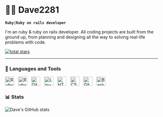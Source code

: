 # 🏄‍♂️ Dave2281

**`Ruby|Ruby on rails developer`**

I'm an ruby & ruby on rails developer. All coding projects are built from the ground up, from planning and designing all the way to solving real-life problems with code.

   <p align="left"> 
      <a href="https://github.com/dave2281?tab=repositories&sort=stargazers">
         <img alt="total stars" title="Total stars on GitHub" src="https://custom-icon-badges.demolab.com/github/stars/dave2281?color=55960c&style=for-the-badge&labelColor=488207&logo=star"/></a>
   </p>

---

### 🧰 Languages and Tools

<img align="left" alt="Ruby" width="30px" style="padding-right:10px;" src="https://cdn.jsdelivr.net/gh/devicons/devicon/icons/ruby/ruby-original.svg"/>
<img align="left" alt="Ruby" width="30px" style="padding-right:10px;" src="https://cdn.jsdelivr.net/gh/devicons/devicon@latest/icons/rails/rails-original-wordmark.svg"/>
<img align="left" alt="Git" width="30px" style="padding-right:10px;" src="https://cdn.jsdelivr.net/gh/devicons/devicon/icons/git/git-original.svg" />
<img align="left" alt="Linux" width="30px" style="padding-right:10px;" src="https://cdn.jsdelivr.net/gh/devicons/devicon/icons/linux/linux-original.svg" />
<img align="left" alt="HTML" width="30px" style="padding-right:10px;" src="https://cdn.jsdelivr.net/gh/devicons/devicon/icons/html5/html5-plain.svg" />
<img align="left" alt="CSS" width="30px" style="padding-right:10px;" src="https://cdn.jsdelivr.net/gh/devicons/devicon/icons/css3/css3-plain.svg" />
<img align="left" alt="GitHub" width="30px" style="padding-right:10px;" src="https://cdn.jsdelivr.net/gh/devicons/devicon/icons/github/github-original.svg" />
<img align="left" alt="Bash" width="30px" style="padding-right:10px;" src="https://cdn.jsdelivr.net/gh/devicons/devicon/icons/bash/bash-original.svg" />
<br />

#

### 📊 Stats

![Dave's GitHub stats](https://github-readme-stats.vercel.app/api?username=dave2281&show_icons=true&theme=gruvbox)

#
<!--
<details>
 <summary><h3>👨‍💻 Dave's Coding Journey</h3></summary>
   Info about my code-life
-->
